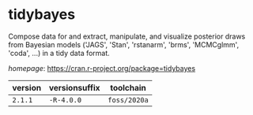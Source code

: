 # tidybayes

Compose data for and extract, manipulate, and visualize posterior draws from Bayesian models ('JAGS', 'Stan', 'rstanarm', 'brms', 'MCMCglmm', 'coda', ...) in a tidy data format.

*homepage*: <https://cran.r-project.org/package=tidybayes>

version | versionsuffix | toolchain
--------|---------------|----------
``2.1.1`` | ``-R-4.0.0`` | ``foss/2020a``
